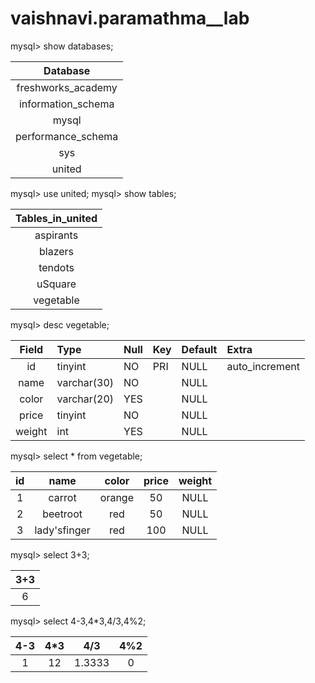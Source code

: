 # vaishnavi.paramathma__lab
mysql> show databases;
                    
| Database           |
|:------------------:|
| freshworks_academy |
| information_schema |
| mysql              |
| performance_schema |
| sys                |
| united             |

mysql> use united;
mysql> show tables;

| Tables_in_united |
|:----------------:|
| aspirants        |
| blazers          |
| tendots          |
| uSquare          |
| vegetable        |

mysql> desc vegetable;

| Field  | Type        | Null | Key | Default | Extra          |
|:------:|:------------|:-----|:----|:--------|:---------------|
| id     | tinyint     | NO   | PRI | NULL    | auto_increment |
| name   | varchar(30) | NO   |     | NULL    |                |
| color  | varchar(20) | YES  |     | NULL    |                |
| price  | tinyint     | NO   |     | NULL    |                |
| weight | int         | YES  |     | NULL    |                |


mysql> select * from vegetable;

| id | name         | color  | price | weight |
|:--:|:------------:|:------:|:-----:|:------:|
|  1 | carrot       | orange |    50 |   NULL |
|  2 | beetroot     | red    |    50 |   NULL |
|  3 | lady'sfinger | red    |   100 |   NULL |

mysql> select 3+3;

| 3+3 |
|:---:|
|   6 |


mysql> select 4-3,4*3,4/3,4%2;

| 4-3 | 4*3 | 4/3    | 4%2  |
|:---:|:---:|:------:|:----:|
|   1 |  12 | 1.3333 |    0 |

